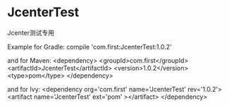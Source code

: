 # JcenterTest
Jcenter测试专用

Example for Gradle:
compile 'com.first:JcenterTest:1.0.2'

and for Maven:
&lt;dependency&gt;
  &lt;groupId&gt;com.first&lt;/groupId&gt;
  &lt;artifactId&gt;JcenterTest&lt;/artifactId&gt;
  &lt;version&gt;1.0.2&lt;/version&gt;
  &lt;type&gt;pom&lt;/type&gt;
&lt;/dependency&gt;

and for Ivy:
&lt;dependency org='com.first' name='JcenterTest' rev='1.0.2'&gt;
  &lt;artifact name='JcenterTest' ext='pom' &gt;&lt;/artifact&gt;
&lt;/dependency&gt;
